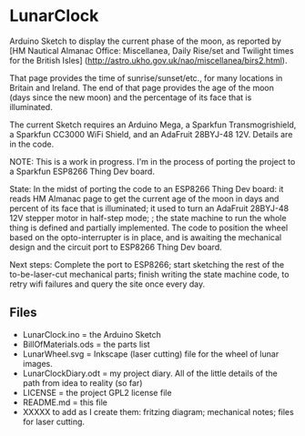 # LunarClock
Arduino Sketch to display the current phase of the moon,
as reported by
[HM Nautical Almanac Office: Miscellanea, Daily Rise/set and Twilight times for the British Isles]
(http://astro.ukho.gov.uk/nao/miscellanea/birs2.html).

That page provides the time of sunrise/sunset/etc., for many locations in Britain and Ireland.
The end of that page provides the age of the moon (days since the new moon) and
the percentage of its face that is illuminated.

The current Sketch requires an Arduino Mega, a Sparkfun Transmogrishield,
a Sparkfun CC3000 WiFi Shield, and an AdaFruit 28BYJ-48 12V.  Details are in the code.

NOTE: This is a work in progress. I'm in the process of porting the project to a
Sparkfun ESP8266 Thing Dev board.

State: In the midst of porting the code to an ESP8266 Thing Dev board:
it reads HM Almanac page to get the current age of the moon in days
and percent of its face that is illuminated;
it used to turn an AdaFruit 28BYJ-48 12V stepper motor in half-step mode;
; the state machine to run the whole thing is
defined and partially implemented. The code to position the wheel based on the opto-interrupter is in place,
and is awaiting the mechanical design and the circuit port to ESP8266 Thing Dev board.

Next steps: Complete the port to ESP8266; start sketching the rest of the to-be-laser-cut mechanical parts;
finish writing the state machine code, to retry wifi failures and query the site once every day.

## Files
* LunarClock.ino = the Arduino Sketch
* BillOfMaterials.ods = the parts list
* LunarWheel.svg = Inkscape (laser cutting) file for the wheel of lunar images.
* LunarClockDiary.odt = my project diary.  All of the little details of the path from idea to reality (so far)
* LICENSE = the project GPL2 license file
* README.md = this file
* XXXXX to add as I create them: fritzing diagram; mechanical notes; files for laser cutting.
